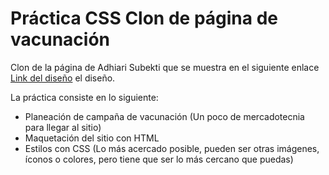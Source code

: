 # Práctica CSS Clon de página de vacunación

Clon de la página de Adhiari Subekti que se muestra en el siguiente enlace [Link del diseño](./landingVacunaci%C3%B3n.png) el diseño.

La práctica consiste en lo siguiente:

- Planeación de campaña de vacunación (Un poco de mercadotecnia para llegar al sitio)
- Maquetación del sitio con HTML
- Estilos con CSS (Lo más acercado posible, pueden ser otras imágenes, íconos o colores, pero tiene que ser lo más cercano que puedas)
